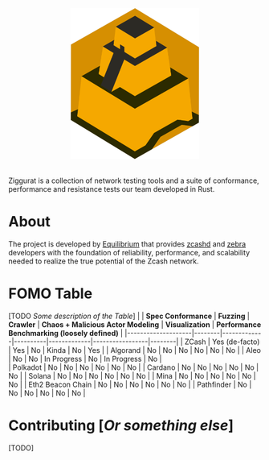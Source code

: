 <p align="center">
    <img src="assets/logo.png" height="300px">
</p>
<br />
Ziggurat is a collection of network testing tools and a suite of conformance, performance and resistance tests our team developed in Rust.

# About

The project is developed by [Equilibrium](https://equilibrium.co) that provides [zcashd](https://github.com/zcash/zcash) and [zebra](https://github.com/ZcashFoundation/zebra) developers with the foundation of reliability, performance, and scalability needed to realize the true potential of the Zcash network.

# FOMO Table
[TODO *Some description of the Table*]
|       | **Spec Conformance** | **Fuzzing** | **Crawler** | **Chaos + Malicious Actor Modeling** | **Visualization** | **Performance Benchmarking (loosely defined)** |
|--------------------|--------|-------------|----------|-------------|-----------------|--------|
| ZCash              | Yes (de-facto)  | Yes    | No          | Kinda    | No          | Yes    |
| Algorand           | No              | No     | No          | No       | No          | No     |
| Aleo               | No              | No     | In Progress | No       | In Progress | No     |  
| Polkadot           | No              | No     | No          | No       | No          | No     |
| Cardano            | No              | No     | No          | No       | No          | No     |
| Solana             | No              | No     | No          | No       | No          | No     |
| Mina               | No              | No     | No          | No       | No          | No     |
| Eth2 Beacon Chain  | No              | No     | No          | No       | No          | No     |
| Pathfinder         | No              | No     | No          | No       | No          | No     |


# Contributing [*Or something else*]

[TODO]